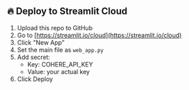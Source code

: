 ## 🔥 Deploy to Streamlit Cloud

1. Upload this repo to GitHub
2. Go to [https://streamlit.io/cloud](https://streamlit.io/cloud)
3. Click "New App"
4. Set the main file as `web_app.py`
5. Add secret:
   - Key: COHERE_API_KEY
   - Value: your actual key
6. Click Deploy
